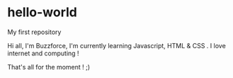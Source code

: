 # hello-world
My first repository

Hi all, I'm Buzzforce, I'm currently learning Javascript, HTML & CSS .
I love internet and computing !

That's all for the moment ! ;)
